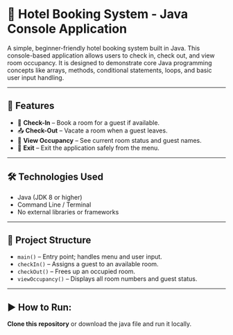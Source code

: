 # 🏨 Hotel Booking System - Java Console Application

A simple, beginner-friendly hotel booking system built in Java. This console-based application allows users to check in, check out, and view room occupancy. It is designed to demonstrate core Java programming concepts like arrays, methods, conditional statements, loops, and basic user input handling.

---

## 📌 Features

- 🔐 **Check-In** – Book a room for a guest if available.
- 📤 **Check-Out** – Vacate a room when a guest leaves.
- 🧾 **View Occupancy** – See current room status and guest names.
- 🚪 **Exit** – Exit the application safely from the menu.

---

## 🛠️ Technologies Used

- Java (JDK 8 or higher)
- Command Line / Terminal
- No external libraries or frameworks

---

## 📂 Project Structure


- `main()` – Entry point; handles menu and user input.
- `checkIn()` – Assigns a guest to an available room.
- `checkOut()` – Frees up an occupied room.
- `viewOccupancy()` – Displays all room numbers and guest status.

---

## ▶️ How to Run:
**Clone this repository** or download the java file and run it locally.

